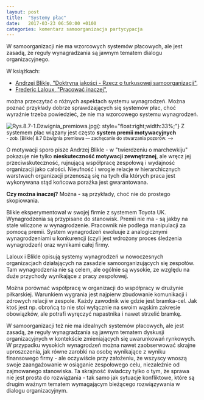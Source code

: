 ```yaml
---
layout: post
title:  "Systemy płac"
date:   2017-03-23 06:50:00 +0100
categories: komentarz samoorganizacja partycypacja
---
```


W samoorganizacji nie ma wzorcowych systemów płacowych, ale jest zasadą, że reguły
wynagradzania są jawnym tematem dialogu organizacyjnego. 

W książkach: 
* [Andrzej Blikle, "Doktryna jakości - Rzecz o turkusowej samoorganizacji"](https://www.moznainaczej.com.pl/ksiazka-i-artykuly/doktryna-jakosci), 
* [Frederic
Laloux, "Pracować inaczej"](https://moznainaczej.com.pl/f-laloux-pracowac-inaczej), 

można przeczytać o różnych aspektach systemu wynagrodzeń. Można
poznać przykłady dobrze sprawdzających się systemów płac, choć wyraźnie trzeba powiedzieć, że nie
ma wzorcowego systemu wynagrodzeń.

![Rys.8.7-1.Dzwignia_premiowa.jpg]({{site.baseurl}}/assets/img/Rys.8.7-1.Dzwignia_premiowa.jpg "Rys. 8.7-1. Dzwignia premiowa.jpg"){: style="float:right;width:33%;"} 
Z systemem płac wiązany jest często **system premii motywacyjnych**  
<small>- zob. [Blikle] 8.7 Dźwignia premiowa ― zachęcanie do stwarzania pozorów. --> </small>

O motywacji sporo pisze Andrzej Blikle - w "twierdzeniu o marchewkiju"
pokazuje nie tylko **nieskuteczność motywacji zewnętrznej**, ale wręcz
jej przeciwskuteczność, rujnującą współpracę zespołową i wydajność
organizacji jako całości. Nieufność i wrogie relacje w hierarchicznych
warstwach organizacji przenoszą się na tych dla których praca jest
wykonywana stąd końcowa porażka jest gwarantowana.

**Czy można inaczej?** Można - są przykłady, choć nie do prostego skopiowania.

Blikle eksperymentował w swojej firmie z systemem Toyota UK. Wynagrodzenia są przypisane do
stanowisk. Premii nie ma - są jakby na stałe wliczone w wynagrodzenie. Pracownik nie podlega
manipulacji za pomocą premii. System wynagrodzeń ewoluuje z analogicznymi wynagrodzeniami u
konkurencji (czyli jest wdrożony proces śledzenia wynagrodzeń) oraz wynikami całej firmy.

Laloux i Blikle opisują systemy wynagrodzeń w nowoczesnych organizacjach działających na
zasadzie samoorganizujących się zespołów. Tam wynagrodzenia nie są celem, ale ogólnie są wysokie,
ze względu na duże przychody wynikające z pracy zespołowej.

Można porównać współpracę w organizacji do współpracy w drużynie piłkarskiej. Warunkiem
wygrania jest najpierw zbudowanie komunikacji i zdrowych relacji w zespole. Każdy
zawodnik wie gdzie jest bramka-cel. Jak ktoś jest np. obrońcą to nie stoi
wyłącznie na swoim wąskim zakresie obowiązków, ale potrafi wyręczyć napastnika i nawet strzelić
bramkę.

W samoorganizacji też nie ma idealnych systemów płacowych, ale jest zasadą, że reguły
wynagradzania są jawnym tematem dyskusji organizacyjnych w kontekście zmieniających się
uwarunkowań rynkowych. W przypadku wysokich wynagrodzeń można nawet zaobserwować skrajne
uproszczenia, jak równe zarobki na osobę wynikające z wyniku finansowego firmy - 
ale oczywiście przy założeniu, że  wszyscy wnoszą swoje zaangażowanie w osiąganie zespołowego celu, 
niezależnie od zajmowanego stanowiska. 
Ta skrajność świadczy tylko o tym, że sprawa nie jest prosta do rozwiązania - tak samo jak sytuacje konfliktowe,
które są drugim ważnym tematem wymagającym bieżącego rozwiązywania w dialogu organizacyjnym.


<script>

// alert('{{site.baseurl}}'.substring(0,2)=='{'+'{'); //if Jekyll works, then something else then '{'x2
if ( '{{site.baseurl}}'.substring(0,2) == '{'+'{' ) {
  var images = document.getElementsByTagName('img'); 
  for(var i = 0; i < images.length; i++) {
    images[i].src = images[i].src.replace('%7B%7Bsite.baseurl%7D%7D','..');
  } //{{site.baseurl}} - without spaces!  and space after ":" i.e. ...){:<sp>... !
}

</script>

